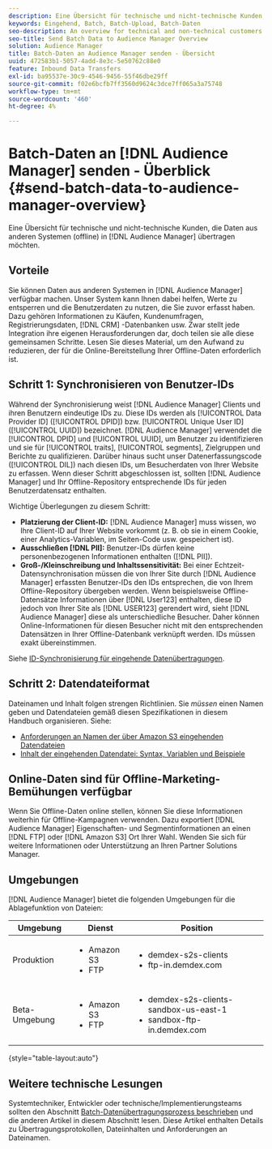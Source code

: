 ```yaml
---
description: Eine Übersicht für technische und nicht-technische Kunden, die Daten aus anderen Systemen (offline) in den Audience Manager bringen möchten.
keywords: Eingehend, Batch, Batch-Upload, Batch-Daten
seo-description: An overview for technical and non-technical customers who want to bring data from other systems (offline) into Audience Manager. To do so, use the batch upload option in Audience Manager.
seo-title: Send Batch Data to Audience Manager Overview
solution: Audience Manager
title: Batch-Daten an Audience Manager senden - Übersicht
uuid: 472583b1-5057-4add-8e3c-5e50762c88e0
feature: Inbound Data Transfers
exl-id: ba95537e-30c9-4546-9456-55f46dbe29ff
source-git-commit: f02e6bcfb7ff3560d9624c3dce7ff065a3a75748
workflow-type: tm+mt
source-wordcount: '460'
ht-degree: 4%

---
```


# Batch-Daten an [!DNL Audience Manager] senden - Überblick {#send-batch-data-to-audience-manager-overview}

Eine Übersicht für technische und nicht-technische Kunden, die Daten aus anderen Systemen (offline) in [!DNL Audience Manager] übertragen möchten.

## Vorteile

Sie können Daten aus anderen Systemen in [!DNL Audience Manager] verfügbar machen. Unser System kann Ihnen dabei helfen, Werte zu entsperren und die Benutzerdaten zu nutzen, die Sie zuvor erfasst haben. Dazu gehören Informationen zu Käufen, Kundenumfragen, Registrierungsdaten, [!DNL CRM] -Datenbanken usw. Zwar stellt jede Integration ihre eigenen Herausforderungen dar, doch teilen sie alle diese gemeinsamen Schritte. Lesen Sie dieses Material, um den Aufwand zu reduzieren, der für die Online-Bereitstellung Ihrer Offline-Daten erforderlich ist.

## Schritt 1: Synchronisieren von Benutzer-IDs

Während der Synchronisierung weist [!DNL Audience Manager] Clients und ihren Benutzern eindeutige IDs zu. Diese IDs werden als [!UICONTROL Data Provider ID] ([!UICONTROL DPID]) bzw. [!UICONTROL Unique User ID] ([!UICONTROL UUID]) bezeichnet. [!DNL Audience Manager] verwendet die [!UICONTROL DPID] und [!UICONTROL UUID], um Benutzer zu identifizieren und sie für [!UICONTROL traits], [!UICONTROL segments], Zielgruppen und Berichte zu qualifizieren. Darüber hinaus sucht unser Datenerfassungscode ([!UICONTROL DIL]) nach diesen IDs, um Besucherdaten von Ihrer Website zu erfassen. Wenn dieser Schritt abgeschlossen ist, sollten [!DNL Audience Manager] und Ihr Offline-Repository entsprechende IDs für jeden Benutzerdatensatz enthalten.

Wichtige Überlegungen zu diesem Schritt:

* **Platzierung der Client-ID:** [!DNL Audience Manager] muss wissen, wo Ihre Client-ID auf Ihrer Website vorkommt (z. B. ob sie in einem Cookie, einer Analytics-Variablen, im Seiten-Code usw. gespeichert ist).
* **Ausschließen [!DNL PII]:** Benutzer-IDs dürfen keine personenbezogenen Informationen enthalten ([!DNL PII]).
* **Groß-/Kleinschreibung und Inhaltssensitivität:** Bei einer Echtzeit-Datensynchronisation müssen die von Ihrer Site durch [!DNL Audience Manager] erfassten Benutzer-IDs den IDs entsprechen, die von Ihrem Offline-Repository übergeben werden. Wenn beispielsweise Offline-Datensätze Informationen über [!DNL User123] enthalten, diese ID jedoch von Ihrer Site als [!DNL USER123] gerendert wird, sieht [!DNL Audience Manager] diese als unterschiedliche Besucher. Daher können Online-Informationen für diesen Besucher nicht mit den entsprechenden Datensätzen in Ihrer Offline-Datenbank verknüpft werden. IDs müssen exakt übereinstimmen.

Siehe [ID-Synchronisierung für eingehende Datenübertragungen](../../../integration/sending-audience-data/batch-data-transfer-explained/id-sync-http.md).

## Schritt 2: Datendateiformat

Dateinamen und Inhalt folgen strengen Richtlinien. Sie *müssen* einen Namen geben und Datendateien gemäß diesen Spezifikationen in diesem Handbuch organisieren. Siehe:

* [Anforderungen an Namen der über Amazon S3 eingehenden Datendateien](../../../integration/sending-audience-data/batch-data-transfer-explained/inbound-s3-filenames.md)
* [Inhalt der eingehenden Datendatei: Syntax, Variablen und Beispiele](../../../integration/sending-audience-data/batch-data-transfer-explained/inbound-file-contents.md)

## Online-Daten sind für Offline-Marketing-Bemühungen verfügbar

Wenn Sie Offline-Daten online stellen, können Sie diese Informationen weiterhin für Offline-Kampagnen verwenden. Dazu exportiert [!DNL Audience Manager] Eigenschaften- und Segmentinformationen an einen [!DNL FTP] oder [!DNL Amazon S3] Ort Ihrer Wahl. Wenden Sie sich für weitere Informationen oder Unterstützung an Ihren Partner Solutions Manager.

## Umgebungen

[!DNL Audience Manager] bietet die folgenden Umgebungen für die Ablagefunktion von Dateien:

| Umgebung | Dienst | Position |
|---------|----------|---------|
| Produktion | <ul><li>Amazon S3</li><li>FTP</li></ul> | <ul><li>demdex-s2s-clients</li><li>ftp-in.demdex.com</li></ul> |
| Beta-Umgebung | <ul><li>Amazon S3</li><li>FTP</li></ul> | <ul><li>demdex-s2s-clients-sandbox-us-east-1</li><li>sandbox-ftp-in.demdex.com</li></ul> |

{style="table-layout:auto"}

## Weitere technische Lesungen

Systemtechniker, Entwickler oder technische/Implementierungsteams sollten den Abschnitt [Batch-Datenübertragungsprozess beschrieben](../../../integration/sending-audience-data/batch-data-transfer-explained/batch-data-transfer-explained.md) und die anderen Artikel in diesem Abschnitt lesen. Diese Artikel enthalten Details zu Übertragungsprotokollen, Dateiinhalten und Anforderungen an Dateinamen.
